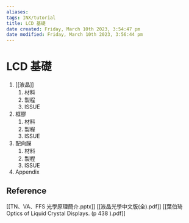 ```yaml
---
aliases: 
tags: INX/tutorial 
title: LCD 基礎
date created: Friday, March 10th 2023, 3:54:47 pm
date modified: Friday, March 10th 2023, 3:56:44 pm
---
```


# LCD 基礎

1. [[液晶]]
	1. 材料
	2. 製程
	3. ISSUE
2. 框膠
	1. 材料
	2. 製程
	3. ISSUE
3. 配向膜
	1. 材料
	2. 製程
	3. ISSUE
4. Appendix

## Reference

[[TN、VA、FFS 光學原理簡介.pptx]]
[[液晶光學中文版(全).pdf]]
[[葉伯琦Optics of Liquid Crystal Displays. (p 438 ).pdf]]
